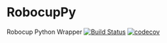 # RobocupPy
Robocup Python Wrapper
[![Build Status](https://travis-ci.org/SD-Group-17/RobocupPy.svg?branch=master)](https://travis-ci.org/SD-Group-17/RobocupPy) [![codecov](https://codecov.io/gh/SD-Group-17/RobocupPy/branch/IsolatedTest/graph/badge.svg)](https://codecov.io/gh/SD-Group-17/RobocupPy)
